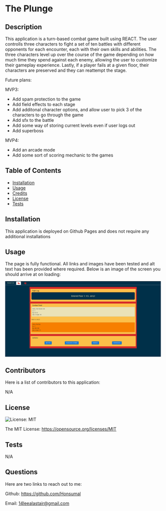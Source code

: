 # The Plunge

## Description
This application is a turn-based combat game built using REACT. The user controlls three characters to fight a set of ten battles with different opponents for each encounter, each with their own skills and abilities. The three characters level up over the course of the game depending on how much time they spend against each enemy, allowing the user to customize their gameplay experience. Lastly, if a player fails at a given floor, their characters are preserved and they can reattempt the stage.

Future plans:

MVP3:
- Add spam protection to the game
- Add field effects to each stage
- Add additonal character options, and allow user to pick 3 of the characters to go through the game
- Add sfx to the battle
- Add some way of storing current levels even if user logs out
- Add superboss

MVP4:
- Add an arcade mode
- Add some sort of scoring mechanic to the games

## Table of Contents

- [Installation](#installation)
- [Usage](#usage)
- [Credits](#credits)
- [License](#license)
- [Tests](#tests)

## Installation

This application is deployed on Github Pages and does not require any additional installations

## Usage

The page is fully functional. All links and images have been tested and alt text has been provided where required. Below is an image of the screen you should arrive at on loading:

![finished-webpage](./src/images//finished-webpage.png)

## Contributors

Here is a list of contributors to this application:

N/A

## License

![License: MIT](https://img.shields.io/badge/License-MIT-yellow.svg)

The MIT License: https://opensource.org/licenses/MIT

## Tests

N/A

## Questions

Here are two links to reach out to me:

Github: https://github.com/Honsumal

Email: 14leealastair@gmail.com